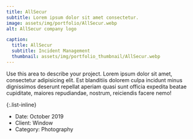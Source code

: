 ```yaml
---
title: AllSecur
subtitle: Lorem ipsum dolor sit amet consectetur.
image: assets/img/portfolio/AllSecur.webp
alt: AllSecur company logo

caption:
  title: AllSecur
  subtitle: Incident Management
  thumbnail: assets/img/portfolio_thumbnail/AllSecur.webp
---
```

Use this area to describe your project. Lorem ipsum dolor sit amet, consectetur adipisicing elit. Est blanditiis dolorem culpa incidunt minus dignissimos deserunt repellat aperiam quasi sunt officia expedita beatae cupiditate, maiores repudiandae, nostrum, reiciendis facere nemo!

{:.list-inline}
- Date: October 2019
- Client: Window
- Category: Photography

